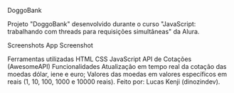 DoggoBank

Projeto "DoggoBank" desenvolvido durante o curso "JavaScript: trabalhando com threads para requisições simultâneas" da Alura.

Screenshots
App Screenshot

Ferramentas utilizadas
HTML
CSS
JavaScript
API de Cotações (AwesomeAPI)
Funcionalidades
Atualização em tempo real da cotação das moedas dólar, iene e euro;
Valores das moedas em valores específicos em reais (1, 10, 100, 1000 e 10000 reais).
Feito por:
Lucas Kenji (dinozindev).
